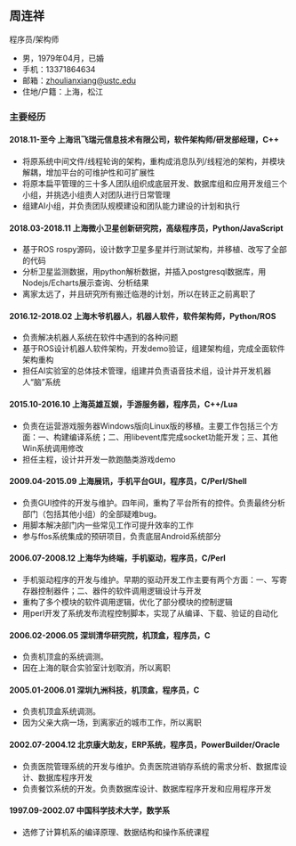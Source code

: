 
## 周连祥

程序员/架构师

* 男，1979年04月，已婚
* 手机：13371864634
* 邮箱：zhoulianxiang@ustc.edu
* 住地/户籍：上海，松江

### 主要经历

#### 2018.11-至今 上海讯飞瑞元信息技术有限公司，软件架构师/研发部经理，C++
* 将原系统中间文件/线程轮询的架构，重构成消息队列/线程池的架构，并模块解耦，增加平台的可维护性和可扩展性
* 将原本扁平管理的三十多人团队组织成底层开发、数据库组和应用开发组三个小组，并挑选小组责人对团队进行日常管理
* 组建AI小组，并负责团队规模建设和团队能力建设的计划和执行

#### 2018.03-2018.11 上海微小卫星创新研究院，高级程序员，Python/JavaScript
* 基于ROS rospy源码，设计数字卫星多星并行测试架构，并移植、改写了全部的代码
* 分析卫星监测数据，用python解析数据，并插入postgresql数据库，用Nodejs/Echarts展示查询、分析结果
* 离家太远了，并且研究所有搬迁临港的计划，所以在转正之前离职了

#### 2016.12-2018.02 上海木爷机器人，机器人软件，软件架构师，Python/ROS
* 负责解决机器人系统在软件中遇到的各种问题
* 基于ROS设计机器人软件架构，开发demo验证，组建架构组，完成全面软件架构重构
* 担任AI实验室的总体技术管理，组建并负责语音技术组，设计并开发机器人“脑”系统

#### 2015.10-2016.10 上海英雄互娱，手游服务器，程序员，C++/Lua
* 负责在运营游戏服务器Windows版向Linux版的移植。主要工作包括三个方面：一、构建编译系统；二、用libevent库完成socket功能开发；三、其他Win系统调用修改
* 担任主程，设计并开发一款跑酷类游戏demo

#### 2009.04-2015.09 上海展讯，手机平台GUI，程序员，C/Perl/Shell
* 负责GUI控件的开发与维护。四年间，重构了平台所有的控件。负责最终分析部门（包括其他小组）的全部疑难bug。
* 用脚本解决部门内一些常见工作可提升效率的工作
* 参与ffos系统集成的预研项目，负责底层Android系统部分

#### 2006.07-2008.12 上海华为终端，手机驱动，程序员，C/Perl
* 手机驱动程序的开发与维护。早期的驱动开发工作主要有两个方面：一、写寄存器控制器件；二、器件的软件调用逻辑设计与开发
* 重构了多个模块的软件调用逻辑，优化了部分模块的控制逻辑
* 用perl开发了系统发布流程控制脚本，实现了从编译、下载、验证的自动化

#### 2006.02-2006.05 深圳清华研究院，机顶盒，程序员，C
* 负责机顶盒的系统调测。
* 因在上海的联合实验室计划取消，所以离职

#### 2005.01-2006.01 深圳九洲科技，机顶盒，程序员，C
* 负责机顶盒系统调测。
* 因为父亲大病一场，到离家近的城市工作，所以离职

#### 2002.07-2004.12 北京康大助友，ERP系统，程序员，PowerBuilder/Oracle
* 负责医院管理系统的开发与维护。负责医院进销存系统的需求分析、数据库设计、数据库程序开发
* 负责餐饮系统的开发。负责数据库设计、数据库程序开发和应用程序开发

#### 1997.09-2002.07 中国科学技术大学，数学系
* 选修了计算机系的编译原理、数据结构和操作系统课程
